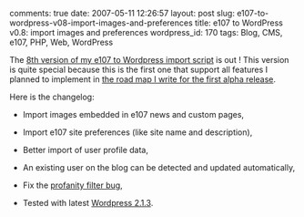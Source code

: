 comments: true
date: 2007-05-11 12:26:57
layout: post
slug: e107-to-wordpress-v08-import-images-and-preferences
title: e107 to WordPress v0.8: import images and preferences
wordpress_id: 170
tags: Blog, CMS, e107, PHP, Web, WordPress

The [8th version of my e107 to Wordpress import script](http://kevin.deldycke.com/static/scripts/wordpress-e107-importer-0.8.zip) is out ! This version is quite special because this is the first one that support all features I planned to implement in [the road map I write for the first alpha release](http://kevin.deldycke.com/2006/08/e107-to-wordpress-importer-alpha-version/).

Here is the changelog:

  * Import images embedded in e107 news and custom pages,

  * Import e107 site preferences (like site name and description),

  * Better import of user profile data,

  * An existing user on the blog can be detected and updated automatically,

  * Fix the [profanity filter bug](http://kevin.deldycke.com/2006/11/wordpress-to-e107-v06-better-content-rendering-and-extended-news-support/#comment-2499),

  * Tested with latest [Wordpress 2.1.3](http://wordpress.org/development/2007/04/wordpress-213-and-2010/).

